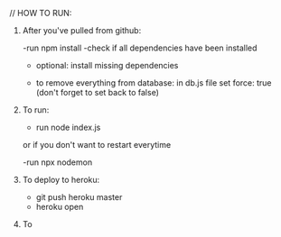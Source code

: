 // HOW TO RUN:

1. After you've pulled from github:

   -run npm install
   -check if all dependencies have been installed

   - optional: install missing dependencies

   - to remove everything from database:
     in db.js file set force: true (don't forget to set back to false)

2. To run:

   - run node index.js

   or if you don't want to restart everytime

   -run npx nodemon

3. To deploy to heroku:

   - git push heroku master
   - heroku open

4. To

